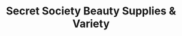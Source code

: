 ---
title: "Secret Society Beauty Supplies & Variety"
url: /dundalk/secret-society-beauty-supplies-und-variety/
shop: Kosmetik
---